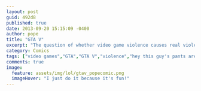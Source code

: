 ```yaml
---
layout: post
guid: 492d8
published: true
date: 2013-09-20 15:15:09 -0400
author: pope
title: "GTA V"
excerpt: "The question of whether video game violence causes real violence is a popular one lately, thanks to the all new Grand Theft Auto V. Here at WNV, we try to be fair and give both sides a ch- nah who am I kidding. It\'s a stupid question. "
category: Comics
tags: ["video games","GTA","GTA V","violence","hey this guy's pants are full of free money"]
comments: true 
image:
  feature: assets/img/lol/gtav_popecomic.png
  imageHover: "I just do it because it's fun!"
---
```


